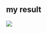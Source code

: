 ## my result
<img src="https://user-images.githubusercontent.com/33628588/101503690-b4326f00-39b5-11eb-9665-ffc00ebfe4ca.gif">